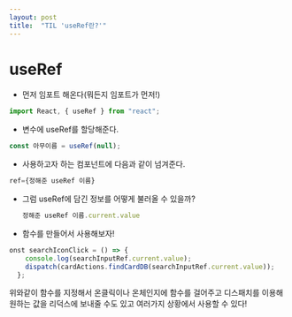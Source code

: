 ```yaml
---
layout: post
title:  "TIL 'useRef란?'"
---
```



# useRef

- 먼저 임포트 해온다(뭐든지 임포트가 먼저!)

```jsx
import React, { useRef } from "react";
```

- 변수에 useRef를 할당해준다.

```jsx
const 아무이름 = useRef(null);
```

- 사용하고자 하는 컴포넌트에 다음과 같이 넘겨준다.

```jsx
ref={정해준 useRef 이름}
```

- 그럼 useRef에 담긴 정보를 어떻게 불러올 수 있을까?
    
    ```jsx
    정해준 useRef 이름.current.value
    ```
    

- 함수를 만들어서 사용해보자!

```jsx
onst searchIconClick = () => {
    console.log(searchInputRef.current.value);
    dispatch(cardActions.findCardDB(searchInputRef.current.value));
  };
```

위와같이 함수를 지정해서 온클릭이나 온체인지에 함수를 걸어주고 디스패치를 이용해 원하는 값을 리덕스에 보내줄 수도 있고 여러가지 상황에서 사용할 수 있다!

